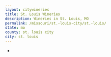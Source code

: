 ```yaml
---
layout: citywineries
title: St. Louis Wineries
description: Wineries in St. Louis, MO
permalink: /missouri/st.-louis-city/st.-louis/
state: mo
county: st. louis city
city: st. louis
---
```

-
